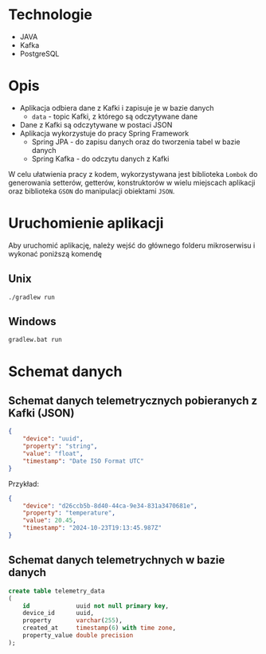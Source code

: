 # Technologie

- JAVA
- Kafka
- PostgreSQL

# Opis

- Aplikacja odbiera dane z Kafki i zapisuje je w bazie danych
    - `data` - topic Kafki, z którego są odczytywane dane
- Dane z Kafki są odczytywane w postaci JSON
- Aplikacja wykorzystuje do pracy Spring Framework
    - Spring JPA - do zapisu danych oraz do tworzenia tabel w bazie danych
    - Spring Kafka - do odczytu danych z Kafki

W celu ułatwienia pracy z kodem, wykorzystywana jest biblioteka `Lombok` do generowania setterów, getterów, konstruktorów w wielu miejscach aplikacji oraz biblioteka `GSON` do manipulacji obiektami `JSON`.

# Uruchomienie aplikacji

Aby uruchomić aplikację, należy wejść do głównego folderu mikroserwisu i wykonać poniższą komendę

## Unix

```shell
./gradlew run
```

## Windows

```shell
gradlew.bat run
```

# Schemat danych

## Schemat danych telemetrycznych pobieranych z Kafki (JSON)

```json
{
    "device": "uuid",
    "property": "string",
    "value": "float",
    "timestamp": "Date ISO Format UTC"
}
```

Przykład:

```json
{
    "device": "d26ccb5b-8d40-44ca-9e34-831a3470681e",
    "property": "temperature",
    "value": 20.45,
    "timestamp": "2024-10-23T19:13:45.987Z"
}
```

## Schemat danych telemetrychnych w bazie danych

```sql
create table telemetry_data
(
    id             uuid not null primary key,
    device_id      uuid,
    property       varchar(255),
    created_at     timestamp(6) with time zone,
    property_value double precision
);
```